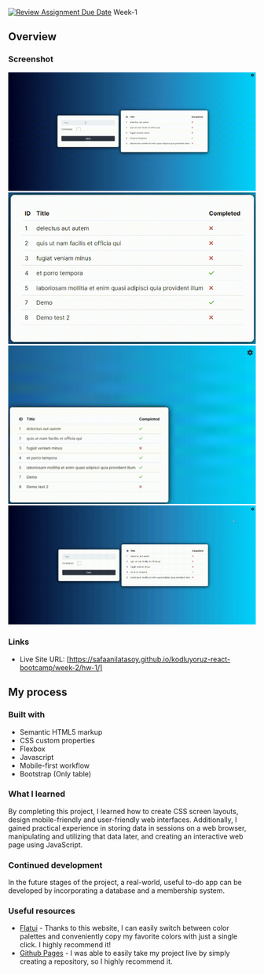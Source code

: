 [![Review Assignment Due Date](https://classroom.github.com/assets/deadline-readme-button-24ddc0f5d75046c5622901739e7c5dd533143b0c8e959d652212380cedb1ea36.svg)](https://classroom.github.com/a/VZiWc-ts)
Week-1


## Overview

### Screenshot

![](hw-1/img/desktop.gif)
![](hw-1/img/table.gif)
![](hw-1/img/settings.gif)
![](hw-1/img/mobile.gif)


### Links

- Live Site URL: [https://safaanilatasoy.github.io/kodluyoruz-react-bootcamp/week-2/hw-1/]

## My process

### Built with

- Semantic HTML5 markup
- CSS custom properties
- Flexbox
- Javascript
- Mobile-first workflow
- Bootstrap (Only table)

### What I learned

By completing this project, I learned how to create CSS screen layouts, design mobile-friendly and user-friendly web interfaces. Additionally, I gained practical experience in storing data in sessions on a web browser, manipulating and utilizing that data later, and creating an interactive web page using JavaScript.

### Continued development

In the future stages of the project, a real-world, useful to-do app can be developed by incorporating a database and a membership system.

### Useful resources

- [Flatui](https://flatuicolors.com) - Thanks to this website, I can easily switch between color palettes and conveniently copy my favorite colors with just a single click. I highly recommend it!
- [Github Pages](https://pages.github.com/) - I was able to easily take my project live by simply creating a repository, so I highly recommend it.


